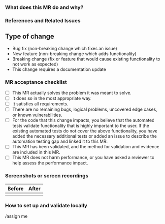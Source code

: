 ### What does this MR do and why?

<!-- Describe in detail what your merge request does and why.

Please keep this description updated with any discussion that takes place so
that reviewers can understand your intent. Keeping the description updated is
especially important if they didn't participate in the discussion.
-->

### References and Related Issues
<!-- Please include cross links to any resources that are relevant to this MR.

This will give reviewers and future readers helpful context to give an efficient review of the changes introduced. 

If no references exist, delete this heading.

Also, add any related issues using #(issue number).

-->

## Type of change

<!-- Please delete options that are not relevant. -->

- Bug fix (non-breaking change which fixes an issue)
- New feature (non-breaking change which adds functionality)
- Breaking change (fix or feature that would cause existing functionality to not work as expected)
- This change requires a documentation update

### MR acceptance checklist

<!-- To be filled out by the assignee before submitting for review. The purpose of this checklist is to let the reviewers know at a glane what the assignee believes is complete and what they believe still needs work or would like input on, and act as a guideline for review as well as initial development. -->

- [ ] This MR actually solves the problem it was meant to solve.
- [ ] It does so in the most appropriate way. 
- [ ] It satisfies all requirements. 
- [ ] There are no remaining bugs, logical problems, uncovered edge cases, or known vulnerabilities. 
- [ ] For the code that this change impacts, you believe that the automated tests validate functionality that is highly important to the user. If the existing automated tests do not cover the above functionality, you have added the necessary additional tests or added an issue to describe the automation testing gap and linked it to this MR. 
- [ ] This MR has been validated, and the method for validation and evidence are included in this MR.
- [ ] This MR does not harm performance, or you have asked a reviewer to help assess the performance impact.

### Screenshots or screen recordings

<!-- Screenshots are required for UI changes, and strongly recommended for all other merge requests if they create a visible change on the site.

Please include any relevant screenshots or screen recordings that will assist
reviewers and future readers.
-->

| Before | After  |
| ------ | ------ |
|        |        |

<!-- OPTIONAL:
Use this table when providing screenshots at relevant viewport sizes.
Delete table rows that are not relevant to your changes.

| Viewport size   | Before     | After      |
| ----------------| ---------- | ---------- |
| `xs` (<576px)   |            |            |
| `sm` (>=576px)  |            |            |
| `md` (>=768px)  |            |            |
| `lg` (>=992px)  |            |            |
| `xl` (>=1200px) |            |            |
-->

### How to set up and validate locally

<!-- Numbered steps to set up and validate the change are strongly suggested.

Example below:

1. Update dependencies:
   ```bash
   pip install -r backend/requirements.txt
   ```
2. Run the population script:
    ```bash
    python backend/models/population.py
    ```
3. Run the backend server:
    ```bash
    fastapi dev backend/main.py
    ```
4. Navigate on the local instance of the site to /users/, /courses/, /permissions-groups/, or any other of the new get requests added in this MR. You will see raw json of the data in the related table.
-->

/assign me
